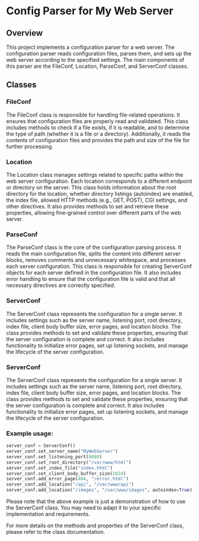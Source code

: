 # Config Parser for My Web Server

## Overview
This project implements a configuration parser for a web server. The configuration parser reads configuration files, parses them, and sets up the web server according to the specified settings. The main components of this parser are the FileConf, Location, ParseConf, and ServerConf classes.

## Classes
### FileConf
The FileConf class is responsible for handling file-related operations. It ensures that configuration files are properly read and validated. This class includes methods to check if a file exists, if it is readable, and to determine the type of path (whether it is a file or a directory). Additionally, it reads the contents of configuration files and provides the path and size of the file for further processing.

### Location
The Location class manages settings related to specific paths within the web server configuration. Each location corresponds to a different endpoint or directory on the server. This class holds information about the root directory for the location, whether directory listings (autoindex) are enabled, the index file, allowed HTTP methods (e.g., GET, POST), CGI settings, and other directives. It also provides methods to set and retrieve these properties, allowing fine-grained control over different parts of the web server.

### ParseConf
The ParseConf class is the core of the configuration parsing process. It reads the main configuration file, splits the content into different server blocks, removes comments and unnecessary whitespace, and processes each server configuration. This class is responsible for creating ServerConf objects for each server defined in the configuration file. It also includes error handling to ensure that the configuration file is valid and that all necessary directives are correctly specified.

### ServerConf
The ServerConf class represents the configuration for a single server. It includes settings such as the server name, listening port, root directory, index file, client body buffer size, error pages, and location blocks. The class provides methods to set and validate these properties, ensuring that the server configuration is complete and correct. It also includes functionality to initialize error pages, set up listening sockets, and manage the lifecycle of the server configuration.
### ServerConf
The ServerConf class represents the configuration for a single server. It includes settings such as the server name, listening port, root directory, index file, client body buffer size, error pages, and location blocks. The class provides methods to set and validate these properties, ensuring that the server configuration is complete and correct. It also includes functionality to initialize error pages, set up listening sockets, and manage the lifecycle of the server configuration.

### Example usage:
```python
server_conf = ServerConf()
server_conf.set_server_name("MyWebServer")
server_conf.set_listening_port(8080)
server_conf.set_root_directory("/var/www/html")
server_conf.set_index_file("index.html")
server_conf.set_client_body_buffer_size(1024)
server_conf.add_error_page(404, "/error.html")
server_conf.add_location("/api", "/var/www/api")
server_conf.add_location("/images", "/var/www/images", autoindex=True)
```

Please note that the above example is just a demonstration of how to use the ServerConf class. You may need to adapt it to your specific implementation and requirements.

For more details on the methods and properties of the ServerConf class, please refer to the class documentation.
